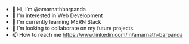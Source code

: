 - 👋 Hi, I’m @amarnathbarpanda
- 👀 I’m interested in Web Development
- 🌱 I’m currently learning MERN Stack
- 💞️ I’m looking to collaborate on my future projects.
- 📫 How to reach me https://www.linkedin.com/in/amarnath-barpanda

<!---
amarnathbarpanda/amarnathbarpanda is a ✨ special ✨ repository because its `README.md` (this file) appears on your GitHub profile.
You can click the Preview link to take a look at your changes.
--->
